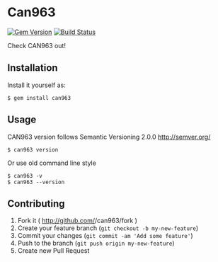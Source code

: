 # Can963

[![Gem Version](https://badge.fury.io/rb/can963.png)](http://badge.fury.io/rb/can963)
[![Build Status](https://travis-ci.org/ashphy/CAN963.png)](https://travis-ci.org/ashphy/CAN963)

Check CAN963 out!

## Installation

Install it yourself as:

    $ gem install can963

## Usage
CAN963 version follows Semantic Versioning 2.0.0 http://semver.org/

    $ can963 version

Or use old command line style

    $ can963 -v
    $ can963 --version

## Contributing

1. Fork it ( http://github.com/<my-github-username>/can963/fork )
2. Create your feature branch (`git checkout -b my-new-feature`)
3. Commit your changes (`git commit -am 'Add some feature'`)
4. Push to the branch (`git push origin my-new-feature`)
5. Create new Pull Request
